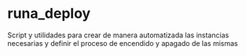 # runa_deploy
Script y utilidades para crear de manera automatizada las instancias necesarias y definir el proceso de encendido y apagado de las mismas


